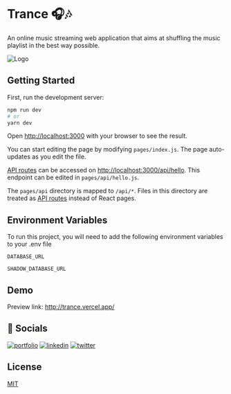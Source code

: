 
# Trance 🎧🎶

An online music streaming web application that aims at shuffling the music playlist in the best way possible.


![Logo](https://res.cloudinary.com/cloudinary-projects/image/upload/c_pad,b_auto:predominant,fl_preserve_transparency/v1665404738/TrancePreview.jpg)



## Getting Started

First, run the development server:

```bash
npm run dev
# or
yarn dev
```

Open [http://localhost:3000](http://localhost:3000) with your browser to see the result.

You can start editing the page by modifying `pages/index.js`. The page auto-updates as you edit the file.

[API routes](https://nextjs.org/docs/api-routes/introduction) can be accessed on [http://localhost:3000/api/hello](http://localhost:3000/api/hello). This endpoint can be edited in `pages/api/hello.js`.

The `pages/api` directory is mapped to `/api/*`. Files in this directory are treated as [API routes](https://nextjs.org/docs/api-routes/introduction) instead of React pages.
## Environment Variables

To run this project, you will need to add the following environment variables to your .env file

`DATABASE_URL`

`SHADOW_DATABASE_URL`


## Demo

Preview link: http://trance.vercel.app/


## 🔗 Socials
[![portfolio](https://img.shields.io/badge/my_portfolio-000?style=for-the-badge&logo=ko-fi&logoColor=white)](https://www.ashutosh887.me/)
[![linkedin](https://img.shields.io/badge/linkedin-0A66C2?style=for-the-badge&logo=linkedin&logoColor=white)](https://www.linkedin.com/in/ashutosh887/)
[![twitter](https://img.shields.io/badge/twitter-1DA1F2?style=for-the-badge&logo=twitter&logoColor=white)](https://twitter.com/ashutosh887_)


## License

[MIT](https://choosealicense.com/licenses/mit/)

